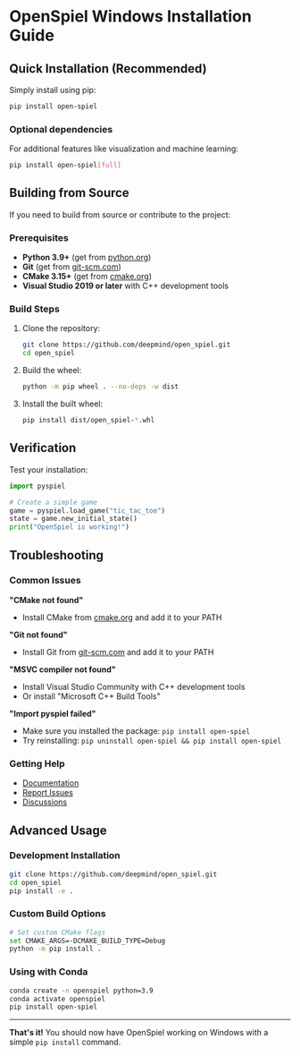 # OpenSpiel Windows Installation Guide

## Quick Installation (Recommended)

Simply install using pip:
```bash
pip install open-spiel
```

### Optional dependencies
For additional features like visualization and machine learning:
```bash
pip install open-spiel[full]
```

## Building from Source

If you need to build from source or contribute to the project:

### Prerequisites
- **Python 3.9+** (get from [python.org](https://python.org))
- **Git** (get from [git-scm.com](https://git-scm.com))
- **CMake 3.15+** (get from [cmake.org](https://cmake.org))
- **Visual Studio 2019 or later** with C++ development tools

### Build Steps
1. Clone the repository:
   ```bash
   git clone https://github.com/deepmind/open_spiel.git
   cd open_spiel
   ```

2. Build the wheel:
   ```bash
   python -m pip wheel . --no-deps -w dist
   ```

3. Install the built wheel:
   ```bash
   pip install dist/open_spiel-*.whl
   ```

## Verification

Test your installation:
```python
import pyspiel

# Create a simple game
game = pyspiel.load_game("tic_tac_toe")
state = game.new_initial_state()
print("OpenSpiel is working!")
```

## Troubleshooting

### Common Issues

**"CMake not found"**
- Install CMake from [cmake.org](https://cmake.org) and add it to your PATH

**"Git not found"**  
- Install Git from [git-scm.com](https://git-scm.com) and add it to your PATH

**"MSVC compiler not found"**
- Install Visual Studio Community with C++ development tools
- Or install "Microsoft C++ Build Tools"

**"Import pyspiel failed"**
- Make sure you installed the package: `pip install open-spiel`
- Try reinstalling: `pip uninstall open-spiel && pip install open-spiel`

### Getting Help

-  [Documentation](https://openspiel.readthedocs.io/)
-  [Report Issues](https://github.com/deepmind/open_spiel/issues)
-  [Discussions](https://github.com/deepmind/open_spiel/discussions)

## Advanced Usage

### Development Installation
```bash
git clone https://github.com/deepmind/open_spiel.git
cd open_spiel
pip install -e .
```

### Custom Build Options
```bash
# Set custom CMake flags
set CMAKE_ARGS=-DCMAKE_BUILD_TYPE=Debug
python -m pip install .
```

### Using with Conda
```bash
conda create -n openspiel python=3.9
conda activate openspiel
pip install open-spiel
```

---

 **That's it!** You should now have OpenSpiel working on Windows with a simple `pip install` command.